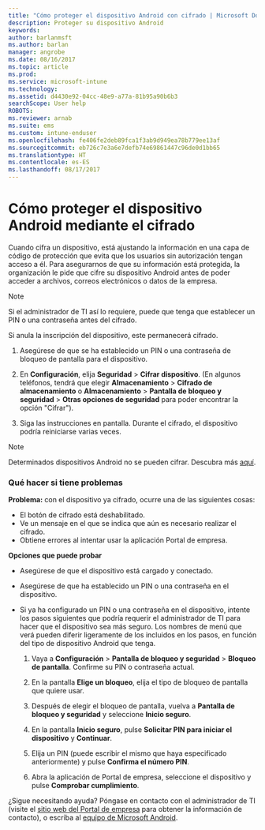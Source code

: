 ```yaml
---
title: "Cómo proteger el dispositivo Android con cifrado | Microsoft Docs"
description: Proteger su dispositivo Android
keywords: 
author: barlanmsft
ms.author: barlan
manager: angrobe
ms.date: 08/16/2017
ms.topic: article
ms.prod: 
ms.service: microsoft-intune
ms.technology: 
ms.assetid: d4430e92-04cc-48e9-a77a-81b95a90b6b3
searchScope: User help
ROBOTS: 
ms.reviewer: arnab
ms.suite: ems
ms.custom: intune-enduser
ms.openlocfilehash: fe406fe2deb89fca1f3ab9d949ea78b779ee13af
ms.sourcegitcommit: eb726c7e3a6e7defb74e69861447c96de0d1bb65
ms.translationtype: HT
ms.contentlocale: es-ES
ms.lasthandoff: 08/17/2017
---
```

# <a name="how-to-protect-your-android-device-using-encryption"></a>Cómo proteger el dispositivo Android mediante el cifrado

Cuando cifra un dispositivo, está ajustando la información en una capa de código de protección que evita que los usuarios sin autorización tengan acceso a él. Para asegurarnos de que su información está protegida, la organización le pide que cifre su dispositivo Android antes de poder acceder a archivos, correos electrónicos o datos de la empresa.

> [!Note]
> Si el administrador de TI así lo requiere, puede que tenga que establecer un PIN o una contraseña antes del cifrado.

Si anula la inscripción del dispositivo, este permanecerá cifrado.

1.  Asegúrese de que se ha establecido un PIN o una contraseña de bloqueo de pantalla para el dispositivo.

2.  En **Configuración**, elija **Seguridad** > **Cifrar dispositivo**.
    (En algunos teléfonos, tendrá que elegir **Almacenamiento** > **Cifrado de almacenamiento** o **Almacenamiento** > **Pantalla de bloqueo y seguridad** > **Otras opciones de seguridad** para poder encontrar la opción "Cifrar").

3.  Siga las instrucciones en pantalla. Durante el cifrado, el dispositivo podría reiniciarse varias veces.

> [!Note]
> Determinados dispositivos Android no se pueden cifrar. Descubra más [aquí](your-device-appears-encrypted-but-cp-says-otherwise-android.md).

### <a name="what-to-do-if-you-have-issues"></a>Qué hacer si tiene problemas
**Problema:** con el dispositivo ya cifrado, ocurre una de las siguientes cosas:

- El botón de cifrado está deshabilitado.
- Ve un mensaje en el que se indica que aún es necesario realizar el cifrado.
- Obtiene errores al intentar usar la aplicación Portal de empresa.

**Opciones que puede probar**

- Asegúrese de que el dispositivo está cargado y conectado.
- Asegúrese de que ha establecido un PIN o una contraseña en el dispositivo.
- Si ya ha configurado un PIN o una contraseña en el dispositivo, intente los pasos siguientes que podría requerir el administrador de TI para hacer que el dispositivo sea más seguro. Los nombres de menú que verá pueden diferir ligeramente de los incluidos en los pasos, en función del tipo de dispositivo Android que tenga.

    1. Vaya a **Configuración** > **Pantalla de bloqueo y seguridad** > **Bloqueo de pantalla**. Confirme su PIN o contraseña actual.

    2. En la pantalla **Elige un bloqueo**, elija el tipo de bloqueo de pantalla que quiere usar. 

    3. Después de elegir el bloqueo de pantalla, vuelva a **Pantalla de bloqueo y seguridad** y seleccione **Inicio seguro**. 
    
    4. En la pantalla **Inicio seguro**, pulse **Solicitar PIN para iniciar el dispositivo** y **Continuar**.

    5. Elija un PIN (puede escribir el mismo que haya especificado anteriormente) y pulse **Confirma el número PIN**.

    6. Abra la aplicación de Portal de empresa, seleccione el dispositivo y pulse **Comprobar cumplimiento**.

¿Sigue necesitando ayuda? Póngase en contacto con el administrador de TI (visite el [sitio web del Portal de empresa](http://portal.manage.microsoft.com) para obtener la información de contacto), o escriba al <a href="mailto:wintunedroidfbk@microsoft.com?subject=I'm having trouble with encryption on my Android device&body=Describe the issue you're experiencing here.">equipo de Microsoft Android</a>.

